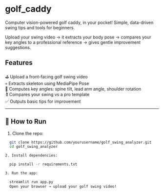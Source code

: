 # golf_caddy
Computer vision-powered golf caddy, in your pocket! Simple, data-driven swing tips and tools for beginners.

Upload your swing video → it extracts your body pose → compares your key angles to a professional reference → gives gentle improvement suggestions.  

## Features
⛳️ Upload a front-facing golf swing video  
💀 Extracts skeleton using MediaPipe Pose  
📐 Computes key angles: spine tilt, lead arm angle, shoulder rotation  
🏌️ Compares your swing vs a pro template  
✅ Outputs basic tips for improvement  

---

## 🚀 How to Run

1. Clone the repo:

```bash
  git clone https://github.com/yourusername/golf_swing_analyzer.git
  cd golf_swing_analyzer

2. Install dependencies:

  pip install -r requirements.txt

3. Run the app:

  streamlit run app.py
  Open your browser → upload your golf swing video!
